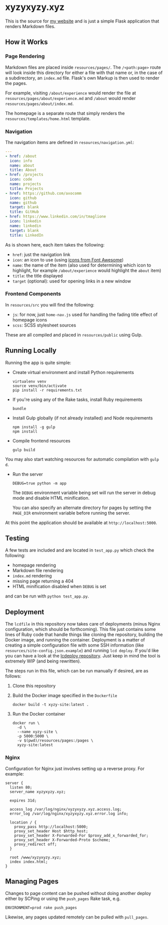 # xyzyxyzy.xyz

This is the source for [my website](https://xyzyxyzy.xyz) and is just
a simple Flask application that renders Markdown files.

## How it Works

### Page Rendering

Markdown files are placed inside `resources/pages/`. The
`/<path:page>` route will look inside this directory for either a file
with that name or, in the case of a subdirectory, an `index.md`
file. Flask's own Markup is then used to render the pages.

For example, visiting `/about/experience` would render the file at
`resources/pages/about/experience.md` and `/about` would render
`resources/pages/about/index.md`.

The homepage is a separate route that simply renders the
`resources/templates/home.html` template.

### Navigation

The navigation items are defined in `resources/navigation.yml`:

``` yaml
---
- href: /about
  icon: info
  name: about
  title: About
- href: /projects
  icon: code
  name: projects
  title: Projects
- href: https://github.com/axocomm
  icon: github
  name: github
  target: blank
  title: GitHub
- href: https://www.linkedin.com/in/tmaglione
  icon: linkedin
  name: linkedin
  target: blank
  title: LinkedIn
```

As is shown here, each item takes the following:

* `href`: just the navigation link
* `icon`: an icon to use (using [icons from Font
  Awesome](http://fontawesome.io/icons/))
* `name`: the name of the item (also used for determining which icon
  to highlight, for example `/about/experience` would highlight the
  `about` item)
* `title`: the title displayed
* `target` (optional): used for opening links in a new window

### Frontend Components

In `resources/src` you will find the following:

* `js`: for now, just `home-nav.js` used for handling the fading title
  effect of homepage icons
* `scss`: SCSS stylesheet sources

These are all compiled and placed in `resources/public` using Gulp.

## Running Locally

Running the app is quite simple:

* Create virtual environment and install Python requirements

    ```
    virtualenv venv
    source venv/bin/activate
    pip install -r requirements.txt
    ```

* If you're using any of the Rake tasks, install Ruby requirements

    ```
    bundle
    ```

* Install Gulp globally (if not already installed) and Node
  requirements

    ```
    npm install -g gulp
    npm install
    ```

* Compile frontend resources

    ```
    gulp build
    ```

You may also start watching resources for automatic compilation with
`gulp d`.

* Run the server

    ```
    DEBUG=true python -m app
    ```

    The `DEBUG` environment variable being set will run the server in
    debug mode and disable HTML minification.

    You can also specify an alternate directory for pages by setting
    the `PAGE_DIR` environment variable before running the server.

At this point the application should be available at
`http://localhost:5000`.

## Testing

A few tests are included and are located in `test_app.py` which check
the following:

* homepage rendering
* Markdown file rendering
* `index.md` rendering
* missing page returning a 404
* HTML minification disabled when `DEBUG` is set

and can be run with `python test_app.py`.

## Deployment

The `lcdfile` in this repository now takes care of deployments (minus
Nginx configuration, which should be forthcoming). This file just
contains some lines of Ruby code that handle things like cloning the
repository, building the Docker image, and running the
container. Deployment is a matter of creating a simple configuration
file with some SSH information (like
`resources/site-config.json.example`) and running `lcd deploy`. If
you'd like you can have a look at the [lcdeploy
repository](https://github.com/axocomm/lcdeploy). Just keep in mind
the tool is extremely WIP (and being rewritten).

The steps run in this file, which can be run manually if desired, are
as follows:

1. Clone this repository

2. Build the Docker image specified in the `Dockerfile`

    `docker build -t xyzy-site:latest .`

3. Run the Docker container

    ```
    docker run \
      -d \
      --name xyzy-site \
      -p 5000:5000 \
      -v $(pwd)/resources/pages:/pages \
      xyzy-site:latest
    ```

### Nginx

Configuration for Nginx just involves setting up a reverse proxy. For
example:

``` nginx
server {
  listen 80;
  server_name xyzyxyzy.xyz;

  expires 31d;

  access_log /var/log/nginx/xyzyxyzy.xyz.access.log;
  error_log /var/log/nginx/xyzyxyzy.xyz.error.log info;

  location / {
    proxy_pass http://localhost:5000;
    proxy_set_header Host $http_host;
    proxy_set_header X-Forwarded-For $proxy_add_x_forwarded_for;
    proxy_set_header X-Forwarded-Proto $scheme;
    proxy_redirect off;
  }

  root /www/xyzyxyzy.xyz;
  index index.html;
}
```

## Managing Pages

Changes to page content can be pushed without doing another deploy
either by SCPing or using the `push_pages` Rake task, e.g.

```
ENVIRONMENT=prod rake push_pages
```

Likewise, any pages updated remotely can be pulled with `pull_pages`.
